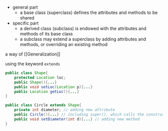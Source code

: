 - general part
	- a base class (superclass) defines the attributes and methods to be shared
- specific part
	- a derived class (subclass) is endowed with the attributes and methods of its base class
	- a subclass may <a>extend</a> a superclass by adding attributes and methods, or <a>overriding</a> an existing method

a way of [[Generalization]]

using the keyword `extends`

```java
public class Shape{
	protected Location loc;
	public Shape(){...}
	public void setLoc(Location p){...}
	public Location getLoc(){...}
}

public class Circle extends Shape{
	private int diameter; // adding new attribute
	public Circle(){...} // including super(), which calls the constructor of Shape
	public void setDiameter(int d){...} // adding new method
}
```